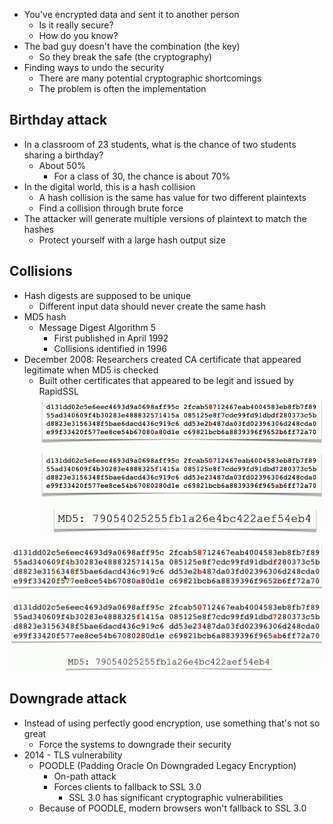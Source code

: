 - You've encrypted data and sent it to another person
	- Is it really secure?
	- How do you know?
- The bad guy doesn't have the combination (the key)
	- So they break the safe (the cryptography)
- Finding ways to undo the security
	- There are many potential cryptographic shortcomings
	- The problem is often the implementation

## Birthday attack
- In a classroom of 23 students, what is the chance of two students sharing a birthday?
	- About 50%
		- For a class of 30, the chance is about 70%
- In the digital world, this is a hash collision
	- A hash collision is the same has value for two different plaintexts
	- Find a collision through brute force
- The attacker will generate multiple versions of plaintext to match the hashes
	- Protect yourself with a large hash output size

## Collisions
- Hash digests are supposed to be unique
	- Different input data should never create the same hash
- MD5 hash
	- Message Digest Algorithm 5
		- First published in April 1992
		- Collisions identified in 1996
- December 2008: Researchers created CA certificate that appeared legitimate when MD5 is checked
	- Built other certificates that appeared to be legit and issued by RapidSSL
![](../Images/024%20-%20Cryptographic%20Attacks-1.png)

![](../Images/024%20-%20Cryptographic%20Attacks-2.png)

## Downgrade attack
- Instead of using perfectly good encryption, use something that's not so great
	- Force the systems to downgrade their security
- 2014 - TLS vulnerability
	- POODLE (Padding Oracle On Downgraded Legacy Encryption)
		- On-path attack
		- Forces clients to fallback to SSL 3.0
			- SSL 3.0 has significant cryptographic vulnerabilities
	- Because of POODLE, modern browsers won't fallback to SSL 3.0

